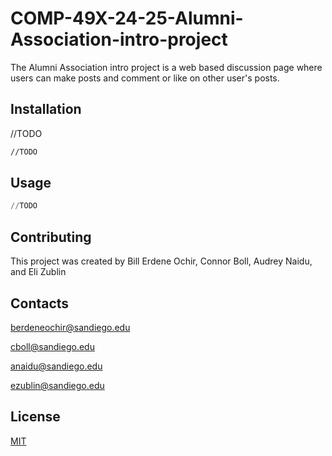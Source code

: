 # COMP-49X-24-25-Alumni-Association-intro-project

The Alumni Association intro project is a web based discussion page where users can make posts and comment or like on other user's posts. 

## Installation

//TODO

```bash
//TODO
```

## Usage

```python
//TODO
```

## Contributing

This project was created by
Bill Erdene Ochir, Connor Boll, Audrey Naidu, and Eli Zublin

## Contacts

berdeneochir@sandiego.edu

cboll@sandiego.edu

anaidu@sandiego.edu

ezublin@sandiego.edu


## License

[MIT](https://choosealicense.com/licenses/mit/)